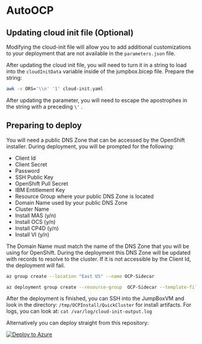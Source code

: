 # AutoOCP

## Updating cloud init file (Optional)

Modifying the cloud-init file will allow you to add additional customizations to your deployment that are not available in the `parameters.json` file.

After updating the cloud init file, you will need to turn it in a string to load into the `cloudInitData` variable inside of the jumpbox.bicep file. Prepare the string:

```bash
awk -v ORS='\\n' '1' cloud-init.yaml
```

After updating the parameter, you will need to escape the apostrophes in the string with a preceding `\'` .

## Preparing to deploy

You will need a public DNS Zone that can be accessed by the OpenShift installer. During deployment, you will be prompted for the following:

- Client Id
- Client Secret
- Password
- SSH Public Key
- OpenShift Pull Secret
- IBM Entitlement Key
- Resource Group where your public DNS Zone is located
- Domain Name used by your public DNS Zone
- Cluster Name
- Install MAS (y/n)
- Install OCS (y/n)
- Install CP4D (y/n)
- Install VI (y/n)

The Domain Name must match the name of the DNS Zone that you will be using for OpenShift. During the deployment this DNS Zone will be updated with records to resolve to the cluster. If it is not accessible by the Client Id, the deployment will fail.

```bash
az group create --location "East US" --name OCP-Sidecar

az deployment group create --resource-group  OCP-Sidecar --template-file bootstrap.bicep --parameters parameters.json
```

After the deployment is finished, you can SSH into the JumpBoxVM and look in the directory: `/tmp/OCPInstall/QuickCluster` for install artifacts. For logs, you can look at: `cat /var/log/cloud-init-output.log`

Alternatively you can deploy straight from this repository:

[![Deploy to Azure](https://aka.ms/deploytoazurebutton)](https://portal.azure.com/#create/Microsoft.Template/uri/https%3A%2F%2Fraw.githubusercontent.com%2FAzure%2Fmaximo%2Fdeploytoazure%2Fsrc%2Fazure%2F/armTemplates%2Fbootstrap.json)